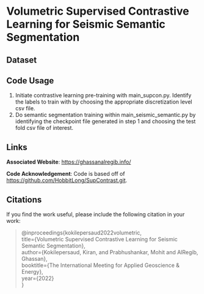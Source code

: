 # Volumetric Supervised Contrastive Learning for Seismic Semantic Segmentation
## Dataset

## Code Usage
1. Initiate contrastive learning pre-training with main_supcon.py. Identify the labels to train with by choosing the appropriate discretization level csv file.
2. Do semantic segmentation training within main_seismic_semantic.py by identifying the checkpoint file generated in step 1 and choosing the test fold csv file of interest. 
## Links

**Associated Website**: https://ghassanalregib.info/

**Code Acknowledgement**: Code is based off of https://github.com/HobbitLong/SupContrast.git.

## Citations

If you find the work useful, please include the following citation in your work:

>@inproceedings{kokilepersaud2022volumetric,\
  title={Volumetric Supervised Contrastive Learning for Seismic Semantic Segmentation},\
  author={Kokilepersaud, Kiran, and Prabhushankar, Mohit and AlRegib, Ghassan},\
  booktitle={The International Meeting for
Applied Geoscience & Energy},\
  year={2022}\
}
